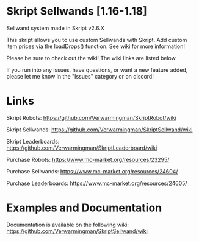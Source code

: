 # Skript Sellwands [1.16-1.18]
Sellwand system made in Skript v2.6.X

This skript allows you to use custom Sellwands with Skript. Add custom item prices via the loadDrops() function. See wiki for more information!

Please be sure to check out the wiki! The wiki links are listed below.

If you run into any issues, have questions, or want a new feature added, please let me know in the "Issues" category or on discord!

# Links
Skript Robots: https://github.com/Verwarmingman/SkriptRobot/wiki

Skript Sellwands: https://github.com/Verwarmingman/SkriptSellwand/wiki

Skript Leaderboards: https://github.com/Verwarmingman/SkriptLeaderboard/wiki


Purchase Robots: https://www.mc-market.org/resources/23295/

Purchase Sellwands: https://www.mc-market.org/resources/24604/

Purchase Leaderboards: https://www.mc-market.org/resources/24605/

# Examples and Documentation
Documentation is available on the following wiki: https://github.com/Verwarmingman/SkriptSellwand/wiki
